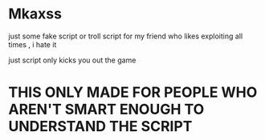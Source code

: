# Mkaxss
just some fake script or troll script for my friend who likes exploiting all times , i hate it

just script only kicks you out the game

# THIS ONLY MADE FOR PEOPLE WHO AREN'T SMART ENOUGH TO UNDERSTAND THE SCRIPT
